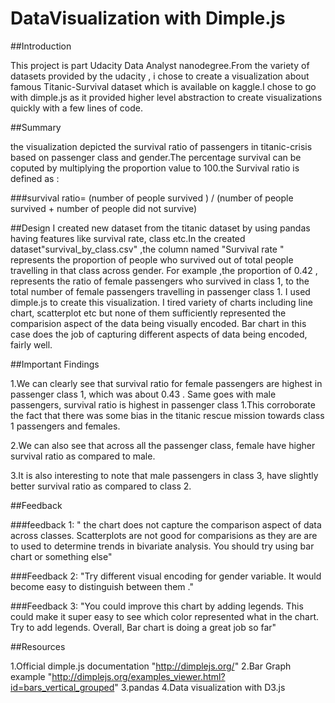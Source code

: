 # DataVisualization with Dimple.js

##Introduction

This project is part Udacity Data Analyst nanodegree.From the variety of datasets provided by the udacity , i chose to create a visualization about famous Titanic-Survival dataset which is available on kaggle.I chose to go with dimple.js as it provided higher level abstraction to create visualizations quickly with a few lines of code.

##Summary

the visualization depicted the survival ratio  of passengers in titanic-crisis based on passenger class and gender.The percentage survival can be coputed by multiplying the proportion value to 100.the Survival ratio is defined as :

  ###survival ratio= (number of people survived ) / (number of people survived + number of people did not survive)

##Design
I created new dataset from the titanic dataset by using pandas having features like survival rate, class etc.In the created dataset"survival_by_class.csv" ,the column named "Survival rate " represents the proportion of people who survived out of total people travelling in that class across gender. For example ,the proportion of 0.42 , represents the ratio of female passengers who survived in class 1, to the total number of female passengers travelling in passenger class 1. I used dimple.js to create this visualization. I tired variety of charts including line chart, scatterplot etc but none of them sufficiently represented the comparision aspect of the data being visually encoded. Bar chart in this case does the job  of capturing different aspects of data being encoded, fairly well.

##Important Findings 

1.We can clearly see that survival ratio for female passengers are highest in passenger class 1, which was about 0.43 . Same goes with male passengers, survival ratio is highest in passenger class 1.This corroborate the fact that there was some bias in the titanic rescue mission towards class 1 passengers and females. 

2.We can also see that across all the passenger class, female have higher survival ratio as compared to male.

3.It is also interesting to note that male passengers in class 3, have slightly better survival ratio as compared to class 2. 

##Feedback

###feedback 1:
" the chart does not capture the comparison aspect of data across classes. Scatterplots are not good for comparisions as they are are to used to determine trends in bivariate analysis. You should try using bar chart or something else"

###Feedback 2:
"Try different visual encoding for gender variable. It would become easy to distinguish between them ."

###Feedback 3:
"You could improve this chart by adding legends. This could make it super easy to see which color represented what in the chart. Try to add legends. Overall, Bar chart is doing a great job so far"

##Resources

1.Official dimple.js documentation "http://dimplejs.org/"
2.Bar Graph example "http://dimplejs.org/examples_viewer.html?id=bars_vertical_grouped"
3.pandas
4.Data visualization with D3.js
